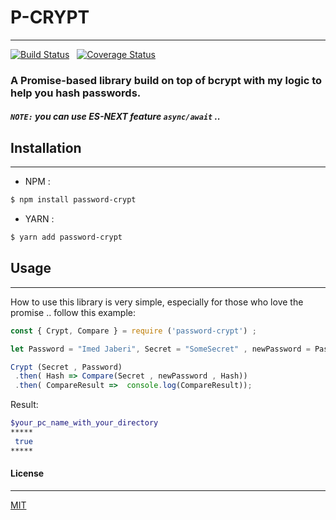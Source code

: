 # P-CRYPT 
---

[![Build Status](https://travis-ci.org/3imed-jaberi/p-crypt.svg?branch=master)](https://travis-ci.org/3imed-jaberi/p-crypt) &nbsp; [![Coverage Status](https://coveralls.io/repos/github/3imed-jaberi/p-crypt/badge.svg?branch=master)](https://coveralls.io/github/3imed-jaberi/p-crypt?branch=master)

### A Promise-based library build on top of bcrypt with my logic to help you hash passwords.

##### **`NOTE:`** you can use ES-NEXT feature `async/await` ..

## Installation 
---

- NPM :
```bash
$ npm install password-crypt
```

- YARN :
```bash
$ yarn add password-crypt
```


## Usage 
---
How to use this library is very simple, especially for those who love the promise .. follow this example: 

```javascript
const { Crypt, Compare } = require ('password-crypt') ;

let Password = "Imed Jaberi", Secret = "SomeSecret" , newPassword = Password ;

Crypt (Secret , Password)
 .then( Hash => Compare(Secret , newPassword , Hash))
 .then( CompareResult =>  console.log(CompareResult));
```

Result: 

```bash
$your_pc_name_with_your_directory
*****
 true
*****
```


#### License
---
[MIT](https://choosealicense.com/licenses/mit/) 